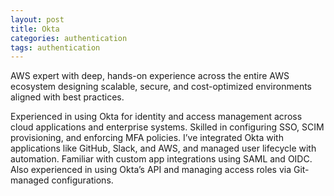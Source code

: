 ```yaml
---
layout: post
title: Okta
categories: authentication
tags: authentication
---
```


AWS expert with deep, hands-on experience across the entire AWS ecosystem designing scalable, secure, and cost-optimized environments aligned with best practices.

<!--more-->

Experienced in using Okta for identity and access management across cloud applications and enterprise systems. Skilled in configuring SSO, SCIM provisioning, and enforcing MFA policies. I’ve integrated Okta with applications like GitHub, Slack, and AWS, and managed user lifecycle with automation. Familiar with custom app integrations using SAML and OIDC. Also experienced in using Okta’s API and managing access roles via Git-managed configurations.
